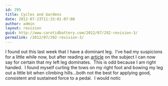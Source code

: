 ```yaml
---
id: 295
title: Cycles and Gardens
date: 2012-07-23T11:33:01-07:00
author: admin
layout: revision
guid: http://www.carotidbattery.com/2012/07/292-revision-3/
permalink: /2012/07/292-revision-3/
---
```

I found out this last week that I have a dominant leg.  I&#8217;ve had my suspicions for a little while now, but after reading an <a title="Balance Training" href="http://velonews.competitor.com/2008/05/coaches-panel/balance-training-is-key-for-injury-free-bicycle-racing_76813" target="_blank">article</a> on the subject I can now say for certain that my left leg dominates.  This is odd because I am right handed.  I found myself curling the tows on my right foot and bowing my leg out a little bit when climbing hills&#8230;both not the best for applying good, consistent and sustained force to a pedal.  I would notic